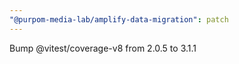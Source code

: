 ```yaml
---
"@purpom-media-lab/amplify-data-migration": patch
---
```


Bump @vitest/coverage-v8 from 2.0.5 to 3.1.1
